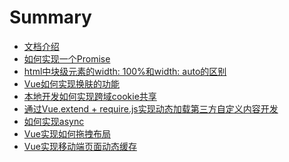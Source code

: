 # Summary

* [文档介绍](README.md)
* [如何实现一个Promise]()
* [html中块级元素的width: 100%和width: auto的区别]()
* [Vue如何实现换肤的功能]()
* [本地开发如何实现跨域cookie共享]()
* [通过Vue.extend + require.js实现动态加载第三方自定义内容开发]()
* [如何实现async]()
* [Vue实现如何拖拽布局]()
* [Vue实现移动端页面动态缓存]()

